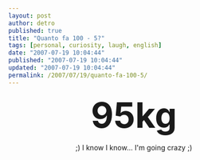 ```yaml
---
layout: post
author: detro
published: true
title: "Quanto fa 100 - 5?"
tags: [personal, curiosity, laugh, english]
date: "2007-07-19 10:04:44"
published: "2007-07-19 10:04:44"
updated: "2007-07-19 10:04:44"
permalink: /2007/07/19/quanto-fa-100-5/
---
```


<div align="center"><span style="font-size: 500%; font-weight: bold;">95kg</span>

;) I know I know... I'm going crazy ;)
</div>
